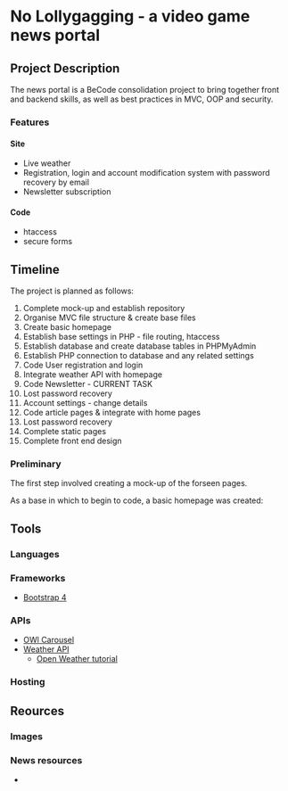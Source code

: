 # No Lollygagging - a video game news portal

## Project Description

The news portal is a BeCode consolidation project to bring together front and backend skills, as well as best practices in MVC, OOP and security.


### Features

#### Site

- Live weather 
- Registration, login and account modification system with password recovery by email
- Newsletter subscription




#### Code

- htaccess
- secure forms


### 


## Timeline

The project is planned as follows:

1. Complete mock-up and establish repository
2. Organise MVC file structure & create base files
3. Create basic homepage
4. Establish base settings in PHP - file routing, htaccess
5. Establish database and create database tables in PHPMyAdmin
6. Establish PHP connection to database and any related settings
7. Code User registration and login
8. Integrate weather API with homepage
9. Code Newsletter  - CURRENT TASK
10. Lost password recovery
11. Account settings - change details
12. Code article pages & integrate with home pages
13. Lost password recovery
14. Complete static pages
15. Complete front end design

### Preliminary 

The first step involved creating a mock-up of the forseen pages.


As a base in which to begin to code, a basic homepage was created: 


## Tools

### Languages 



### Frameworks

- [Bootstrap 4](https://getbootstrap.com/)


### APIs

- [OWl Carousel](https://owlcarousel2.github.io/OwlCarousel2/docs/started-welcome.html)
- [Weather API](https://openweathermap.org/)
  - [Open Weather tutorial](https://phppot.com/php/forecast-weather-using-openweathermap-with-php/) 


### Hosting



## Reources

### Images

### News resources

- 
